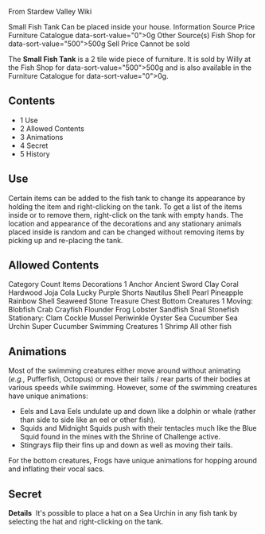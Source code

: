 From Stardew Valley Wiki

Small Fish Tank Can be placed inside your house. Information Source Price Furniture Catalogue data-sort-value="0"&gt;0g Other Source(s) Fish Shop for data-sort-value="500"&gt;500g Sell Price Cannot be sold

The **Small Fish Tank** is a 2 tile wide piece of furniture. It is sold by Willy at the Fish Shop for data-sort-value="500"&gt;500g and is also available in the Furniture Catalogue for data-sort-value="0"&gt;0g.

## Contents

- 1 Use
- 2 Allowed Contents
- 3 Animations
- 4 Secret
- 5 History

## Use

Certain items can be added to the fish tank to change its appearance by holding the item and right-clicking on the tank. To get a list of the items inside or to remove them, right-click on the tank with empty hands. The location and appearance of the decorations and any stationary animals placed inside is random and can be changed without removing items by picking up and re-placing the tank.

## Allowed Contents

Category Count Items Decorations 1 Anchor Ancient Sword Clay Coral Hardwood Joja Cola Lucky Purple Shorts Nautilus Shell Pearl Pineapple Rainbow Shell Seaweed Stone Treasure Chest Bottom Creatures 1 Moving: Blobfish Crab Crayfish Flounder Frog Lobster Sandfish Snail Stonefish Stationary: Clam Cockle Mussel Periwinkle Oyster Sea Cucumber Sea Urchin Super Cucumber Swimming Creatures 1 Shrimp All other fish

## Animations

Most of the swimming creatures either move around without animating (*e.g.,* Pufferfish, Octopus) or move their tails / rear parts of their bodies at various speeds while swimming. However, some of the swimming creatures have unique animations:

- Eels and Lava Eels undulate up and down like a dolphin or whale (rather than side to side like an eel or other fish).
- Squids and Midnight Squids push with their tentacles much like the Blue Squid found in the mines with the Shrine of Challenge active.
- Stingrays flip their fins up and down as well as moving their tails.

For the bottom creatures, Frogs have unique animations for hopping around and inflating their vocal sacs.

## Secret

**Details**  It's possible to place a hat on a Sea Urchin in any fish tank by selecting the hat and right-clicking on the tank.
